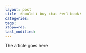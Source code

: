 ```yaml
---
layout: post
title: Should I buy that Perl book?
categories:
tags:
stopwords:
last_modified:
---
```


The article goes here

